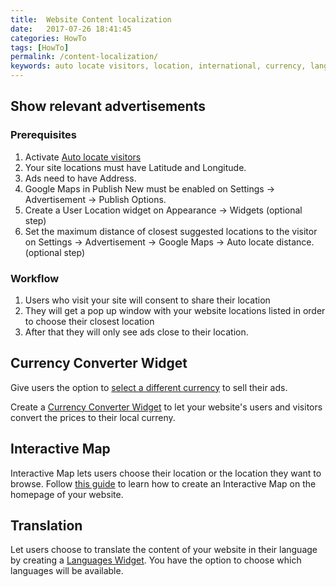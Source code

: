 ```yaml
---
title:  Website Content localization
date:   2017-07-26 18:41:45
categories: HowTo
tags: [HowTo]
permalink: /content-localization/
keywords: auto locate visitors, location, international, currency, language, translate, translation, country, region
---
```

## Show relevant advertisements

### Prerequisites

1. Activate [Auto locate visitors](//docs.yclas.com/auto-locate-visitors/)
2. Your site locations must have Latitude and Longitude.
3. Ads need to have Address.
4. Google Maps in Publish New must be enabled on Settings -> Advertisement -> Publish Options.
5. Create a User Location widget on Appearance -> Widgets (optional step)
6. Set the maximum distance of closest suggested locations to the visitor on Settings -> Advertisement -> Google Maps -> Auto locate distance. (optional step)

### Workflow

1. Users who visit your site will consent to share their location
2. They will get a pop up window with your website locations listed in order to choose their closest location 
3. After that they will only see ads close to their location.

## Currency Converter Widget

Give users the option to [select a different currency](//docs.yclas.com/choose-currency/) to sell their ads.

Create a [Currency Converter Widget](//docs.yclas.com/currency-converter-widget/) to let your website's users and visitors convert the prices to their local curreny.

## Interactive Map

Interactive Map lets users choose their location or the location they want to browse. Follow [this guide](//docs.yclas.com/how-to-add-interactive-map/) to learn how to create an Interactive Map on the homepage of your website.

## Translation

Let users choose to translate the content of your website in their language by creating a [Languages Widget](//docs.yclas.com/languages-widget/). You have the option to choose which languages will be available.

